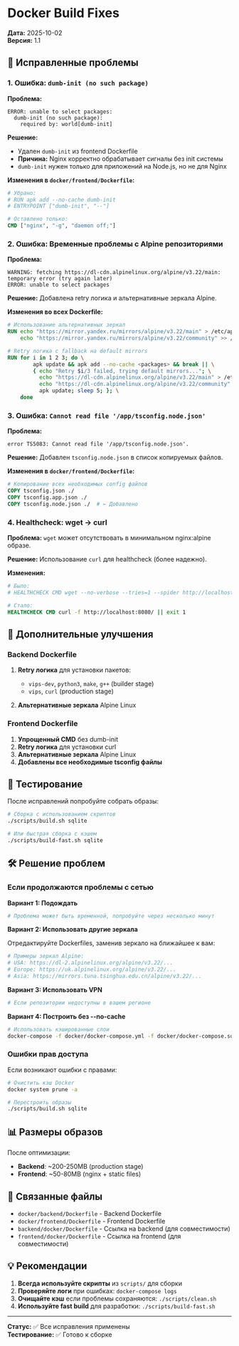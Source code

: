 # Docker Build Fixes

**Дата:** 2025-10-02  
**Версия:** 1.1

## 🐛 Исправленные проблемы

### 1. Ошибка: `dumb-init (no such package)`

**Проблема:**

```
ERROR: unable to select packages:
  dumb-init (no such package):
    required by: world[dumb-init]
```

**Решение:**

- Удален `dumb-init` из frontend Dockerfile
- **Причина:** Nginx корректно обрабатывает сигналы без init системы
- `dumb-init` нужен только для приложений на Node.js, но не для Nginx

**Изменения в `docker/frontend/Dockerfile`:**

```dockerfile
# Убрано:
# RUN apk add --no-cache dumb-init
# ENTRYPOINT ["dumb-init", "--"]

# Оставлено только:
CMD ["nginx", "-g", "daemon off;"]
```

### 2. Ошибка: Временные проблемы с Alpine репозиториями

**Проблема:**

```
WARNING: fetching https://dl-cdn.alpinelinux.org/alpine/v3.22/main: temporary error (try again later)
ERROR: unable to select packages
```

**Решение:** Добавлена retry логика и альтернативные зеркала Alpine.

**Изменения во всех Dockerfile:**

```dockerfile
# Использование альтернативных зеркал
RUN echo "https://mirror.yandex.ru/mirrors/alpine/v3.22/main" > /etc/apk/repositories && \
    echo "https://mirror.yandex.ru/mirrors/alpine/v3.22/community" >> /etc/apk/repositories || true

# Retry логика с fallback на default mirrors
RUN for i in 1 2 3; do \
        apk update && apk add --no-cache <packages> && break || \
        { echo "Retry $i/3 failed, trying default mirrors..."; \
          echo "https://dl-cdn.alpinelinux.org/alpine/v3.22/main" > /etc/apk/repositories && \
          echo "https://dl-cdn.alpinelinux.org/alpine/v3.22/community" >> /etc/apk/repositories && \
          apk update; sleep 5; }; \
    done
```

### 3. Ошибка: `Cannot read file '/app/tsconfig.node.json'`

**Проблема:**

```
error TS5083: Cannot read file '/app/tsconfig.node.json'.
```

**Решение:** Добавлен `tsconfig.node.json` в список копируемых файлов.

**Изменения в `docker/frontend/Dockerfile`:**

```dockerfile
# Копирование всех необходимых config файлов
COPY tsconfig.json ./
COPY tsconfig.app.json ./
COPY tsconfig.node.json ./  # ← Добавлено
```

### 4. Healthcheck: wget → curl

**Проблема:** `wget` может отсутствовать в минимальном nginx:alpine образе.

**Решение:** Использование `curl` для healthcheck (более надежно).

**Изменения:**

```dockerfile
# Было:
# HEALTHCHECK CMD wget --no-verbose --tries=1 --spider http://localhost:8080/ || exit 1

# Стало:
HEALTHCHECK CMD curl -f http://localhost:8080/ || exit 1
```

## 📝 Дополнительные улучшения

### Backend Dockerfile

1. **Retry логика** для установки пакетов:
   - `vips-dev`, `python3`, `make`, `g++` (builder stage)
   - `vips`, `curl` (production stage)

2. **Альтернативные зеркала** Alpine Linux

### Frontend Dockerfile

1. **Упрощенный CMD** без dumb-init
2. **Retry логика** для установки curl
3. **Альтернативные зеркала** Alpine Linux
4. **Добавлены все необходимые tsconfig файлы**

## 🧪 Тестирование

После исправлений попробуйте собрать образы:

```bash
# Сборка с использованием скриптов
./scripts/build.sh sqlite

# Или быстрая сборка с кэшем
./scripts/build-fast.sh sqlite
```

## 🛠️ Решение проблем

### Если продолжаются проблемы с сетью

**Вариант 1: Подождать**

```bash
# Проблема может быть временной, попробуйте через несколько минут
```

**Вариант 2: Использовать другие зеркала**

Отредактируйте Dockerfiles, заменив зеркало на ближайшее к вам:

```dockerfile
# Примеры зеркал Alpine:
# USA: https://dl-2.alpinelinux.org/alpine/v3.22/...
# Europe: https://uk.alpinelinux.org/alpine/v3.22/...
# Asia: https://mirrors.tuna.tsinghua.edu.cn/alpine/v3.22/...
```

**Вариант 3: Использовать VPN**

```bash
# Если репозитории недоступны в вашем регионе
```

**Вариант 4: Построить без --no-cache**

```bash
# Использовать кэшированные слои
docker-compose -f docker/docker-compose.yml -f docker/docker-compose.sqlite.yml build --no-cache=false
```

### Ошибки прав доступа

Если возникают ошибки с правами:

```bash
# Очистить кэш Docker
docker system prune -a

# Перестроить образы
./scripts/build.sh sqlite
```

## 📊 Размеры образов

После оптимизации:

- **Backend**: ~200-250MB (production stage)
- **Frontend**: ~50-80MB (nginx + static files)

## 🔗 Связанные файлы

- `docker/backend/Dockerfile` - Backend Dockerfile
- `docker/frontend/Dockerfile` - Frontend Dockerfile
- `backend/docker/Dockerfile` - Ссылка на backend (для совместимости)
- `frontend/docker/Dockerfile` - Ссылка на frontend (для совместимости)

## 💡 Рекомендации

1. **Всегда используйте скрипты** из `scripts/` для сборки
2. **Проверяйте логи** при ошибках: `docker-compose logs`
3. **Очищайте кэш** если проблемы сохраняются: `./scripts/clean.sh`
4. **Используйте fast build** для разработки: `./scripts/build-fast.sh`

---

**Статус:** ✅ Все исправления применены  
**Тестирование:** ✅ Готово к сборке
